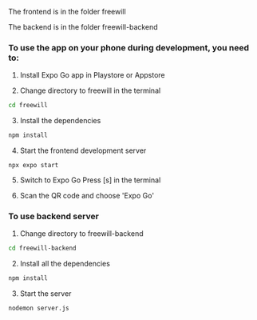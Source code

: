 The frontend is in the folder freewill

The backend is in the folder freewill-backend

### To use the app on your phone during development, you need to:
1. Install Expo Go app in Playstore or Appstore

2. Change directory to freewill in the terminal
  ``` bash
  cd freewill
  ```

3. Install the dependencies
  ``` bash
  npm install
  ```

4. Start the frontend development server
  ```
  npx expo start
  ```

5. Switch to Expo Go
  Press [s] in the terminal

6. Scan the QR code and choose 'Expo Go'

### To use backend server
1. Change directory to freewill-backend
  ``` bash
  cd freewill-backend
  ```

2. Install all the dependencies
  ``` bash
  npm install
  ```

3. Start the server
  ``` bash
  nodemon server.js
  ```